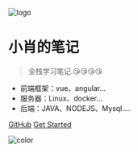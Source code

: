 ﻿![logo](https://portrait.gitee.com/uploads/avatars/user/563/1689489_aloneDr_1587613068.png!avatar200)

# 小肖的笔记

> 全栈学习笔记.😘😘😘😘

* 前端框架：vue、angular...
* 服务器：Linux、docker...
* 后端：JAVA、NODEJS、Mysql....

[GitHub](https://github.com/lonelyxiao)
[Get Started](/README)

![color](#F0FFFF)